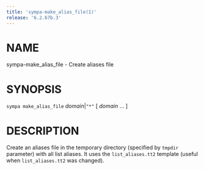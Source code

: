 ```yaml
---
title: 'sympa-make_alias_file(1)'
release: '6.2.67b.3'
---
```


# NAME

sympa-make\_alias\_file - Create aliases file

# SYNOPSIS

`sympa make_alias_file` _domain_&#124;`"*"` \[ _domain_ ... \]

# DESCRIPTION

Create an aliases file in the temporary directory
(specified by `tmpdir` parameter) with all list aliases. It uses the
`list_aliases.tt2` template  (useful when `list_aliases.tt2` was changed).
